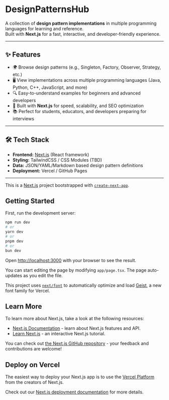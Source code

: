 # DesignPatternsHub

A collection of **design pattern implementations** in multiple programming languages for learning and reference.  
Built with **Next.js** for a fast, interactive, and developer-friendly experience.  

---

## ✨ Features

- 🌍 Browse design patterns (e.g., Singleton, Factory, Observer, Strategy, etc.)
- 🖥️ View implementations across multiple programming languages (Java, Python, C++, JavaScript, and more)
- 🔍 Easy-to-understand examples for beginners and advanced developers
- 🚀 Built with **Next.js** for speed, scalability, and SEO optimization
- 📚 Perfect for students, educators, and developers preparing for interviews

---

## 🛠️ Tech Stack

- **Frontend:** [Next.js](https://nextjs.org/) (React framework)  
- **Styling:** TailwindCSS / CSS Modules (TBD)  
- **Data:** JSON/YAML/Markdown based design pattern definitions  
- **Deployment:** Vercel / GitHub Pages  

---

This is a [Next.js](https://nextjs.org) project bootstrapped with [`create-next-app`](https://nextjs.org/docs/app/api-reference/cli/create-next-app).

## Getting Started

First, run the development server:

```bash
npm run dev
# or
yarn dev
# or
pnpm dev
# or
bun dev
```

Open [http://localhost:3000](http://localhost:3000) with your browser to see the result.

You can start editing the page by modifying `app/page.tsx`. The page auto-updates as you edit the file.

This project uses [`next/font`](https://nextjs.org/docs/app/building-your-application/optimizing/fonts) to automatically optimize and load [Geist](https://vercel.com/font), a new font family for Vercel.

## Learn More

To learn more about Next.js, take a look at the following resources:

- [Next.js Documentation](https://nextjs.org/docs) - learn about Next.js features and API.
- [Learn Next.js](https://nextjs.org/learn) - an interactive Next.js tutorial.

You can check out [the Next.js GitHub repository](https://github.com/vercel/next.js) - your feedback and contributions are welcome!

## Deploy on Vercel

The easiest way to deploy your Next.js app is to use the [Vercel Platform](https://vercel.com/new?utm_medium=default-template&filter=next.js&utm_source=create-next-app&utm_campaign=create-next-app-readme) from the creators of Next.js.

Check out our [Next.js deployment documentation](https://nextjs.org/docs/app/building-your-application/deploying) for more details.
